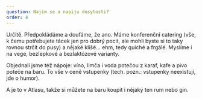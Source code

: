 ```yaml
---
question: Najím se a napiju dosytosti?
order: 4
---
```

Určitě. Předpokládáme a doufáme, že ano. Máme konferenční catering (vše, k čemu potřebujete tácek jen pro dobrý pocit, ale mohli byste si to taky rovnou strčit do pusy) a nějaké klišé… ehm, tedy quiché a frgálé. Myslíme i na vege, bezlepkové a bezlaktózové varianty.

Objednali jsme též nápoje: víno, limča i voda potečou z karaf, kafe a pivo poteče na baru. To vše v ceně vstupenky (tech. pozn.: vstupenky neexistují, jde o humor). 

A je to v Atlasu, takže si můžete na baru koupit i nějaký ten rum nebo gin.
